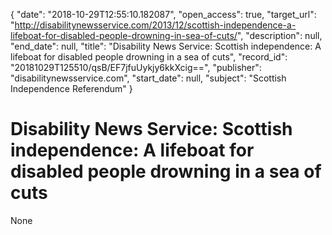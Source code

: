 {
  "date": "2018-10-29T12:55:10.182087", 
  "open_access": true, 
  "target_url": "http://disabilitynewsservice.com/2013/12/scottish-independence-a-lifeboat-for-disabled-people-drowning-in-sea-of-cuts/", 
  "description": null, 
  "end_date": null, 
  "title": "Disability News Service: Scottish independence: A lifeboat for disabled people drowning in a sea of cuts", 
  "record_id": "20181029T125510/qsB/EF7jfuUykjy6kkXcig==", 
  "publisher": "disabilitynewsservice.com", 
  "start_date": null, 
  "subject": "Scottish Independence Referendum"
}

# Disability News Service: Scottish independence: A lifeboat for disabled people drowning in a sea of cuts

None